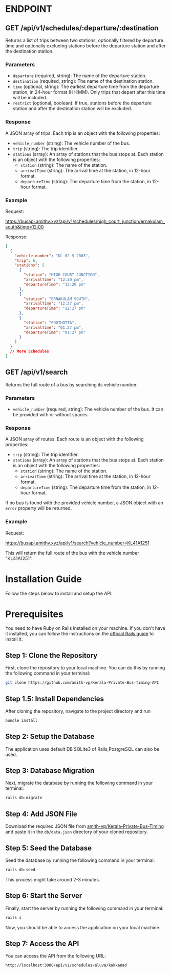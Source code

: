 # ENDPOINT

## GET /api/v1/schedules/:departure/:destination

Returns a list of trips between two stations, optionally filtered by departure time and optionally excluding stations before the departure station and after the destination station.

### Parameters

- `departure` (required, string): The name of the departure station.
- `destination` (required, string): The name of the destination station.
- `time` (optional, string): The earliest departure time from the departure station, in 24-hour format (HH:MM). Only trips that depart after this time will be included.
- `restrict` (optional, boolean): If true, stations before the departure station and after the destination station will be excluded.

### Response

A JSON array of trips. Each trip is an object with the following properties:

- `vehicle_number` (string): The vehicle number of the bus.
- `trip` (string): The trip identifier.
- `stations` (array): An array of stations that the bus stops at. Each station is an object with the following properties:
  - `station` (string): The name of the station.
  - `arrivalTime` (string): The arrival time at the station, in 12-hour format.
  - `departureTime` (string): The departure time from the station, in 12-hour format.

### Example

Request:

https://busapi.amithv.xyz/api/v1/schedules/high_court_junction/ernakulam_south&time=12:00

Response:

```json
[
  {
    "vehicle_number": "KL 02 S 2003",
    "trip": 6,
    "stations": [
      {
        "station": "HIGH COURT JUNCTION",
        "arrivalTime": "12:20 pm",
        "departureTime": "12:20 pm"
      },
      {
        "station": "ERNAKULAM SOUTH",
        "arrivalTime": "12:27 pm",
        "departureTime": "12:27 pm"
      },
      {
        "station": "POOTHOTTA",
        "arrivalTime": "01:27 pm",
        "departureTime": "01:27 pm"
      }
    ]
  }
  // More Schedules
]
```

## GET /api/v1/search

Returns the full route of a bus by searching its vehicle number.

### Parameters

- `vehicle_number` (required, string): The vehicle number of the bus. It can be provided with or without spaces.

### Response

A JSON array of routes. Each route is an object with the following properties:

- `trip` (string): The trip identifier.
- `stations` (array): An array of stations that the bus stops at. Each station is an object with the following properties:
  - `station` (string): The name of the station.
  - `arrivalTime` (string): The arrival time at the station, in 12-hour format.
  - `departureTime` (string): The departure time from the station, in 12-hour format.

If no bus is found with the provided vehicle number, a JSON object with an `error` property will be returned.

### Example

Request:

https://busapi.amithv.xyz/api/v1/search?vehicle_number=KL41A1251

This will return the full route of the bus with the vehicle number "KL41A1251".

# Installation Guide

Follow the steps below to install and setup the API:

# Prerequisites

You need to have Ruby on Rails installed on your machine. If you don't have it installed, you can follow the instructions on the [official Rails guide](https://guides.rubyonrails.org/getting_started.html#installing-rails) to install it.

## Step 1: Clone the Repository

First, clone the repository to your local machine. You can do this by running the following command in your terminal:

```bash
git clone https://github.com/amith-vp/Kerala-Private-Bus-Timing-API
```

## Step 1.5: Install Dependencies
After cloning the repository, navigate to the project directory and run

```bash
bundle install
```

## Step 2: Setup the Database

The application uses default DB SQLite3 of Rails,PostgreSQL can also be used.

## Step 3: Database Migration

Next, migrate the database by running the following command in your terminal:

```bash
rails db:migrate
```

## Step 4: Add JSON File

Download the required JSON file from [amith-vp/Kerala-Private-Bus-Timing](https://github.com/amith-vp/Kerala-Private-Bus-Timing) and paste it in the `db/data.json` directory of your cloned repository.

## Step 5: Seed the Database

Seed the database by running the following command in your terminal:

```bash
rails db:seed
```

This process might take around 2-3 minutes.

## Step 6: Start the Server

Finally, start the server by running the following command in your terminal:

```bash
rails s
```

Now, you should be able to access the application on your local machine.

## Step 7: Access the API

You can access the API from the following URL:

```
http://localhost:3000/api/v1/schedules/aluva/kakkanad
```

